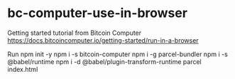 # bc-computer-use-in-browser
Getting started tutorial from Bitcoin Computer https://docs.bitcoincomputer.io/getting-started/run-in-a-browser

Run
npm init -y
npm i -s bitcoin-computer
npm i -g parcel-bundler
npm i -s @babel/runtime
npm i -d @babel/plugin-transform-runtime
parcel index.html
